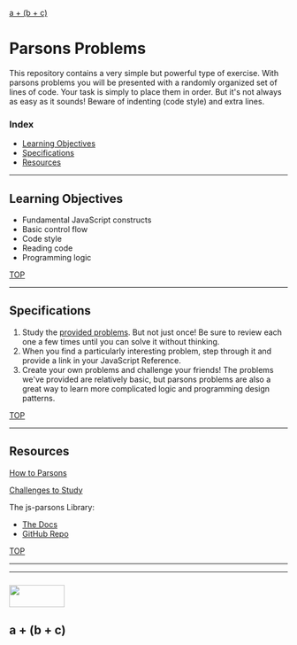 [a + (b + c)](#a-\+-\(b-\+-c\))

# Parsons Problems

This repository contains a very simple but powerful type of exercise.  With parsons problems you will be presented with a randomly organized set of lines of code.  Your task is simply to place them in order.  But it's not always as easy as it sounds!  Beware of indenting (code style) and extra lines.

### Index
* [Learning Objectives](#learning-objectives)
* [Specifications](#specifications)
* [Resources](#resources)

---

## Learning Objectives

* Fundamental JavaScript constructs
* Basic control flow
* Code style
* Reading code
* Programming logic

[TOP](#index)

---

## Specifications

1. Study the [provided problems](https://jankelearning.github.io/parsons).  But not just once!  Be sure to review each one a few times until you can solve it without thinking.
2. When you find a particularly interesting problem, step through it and provide a link in your JavaScript Reference.
3. Create your own problems and challenge your friends!  The problems we've provided are relatively basic, but parsons problems are also a great way to learn more complicated logic and programming design patterns. 


[TOP](#index)

---

## Resources

[How to Parsons](./how-to-parsons.md)

[Challenges to Study](https://jankelearning.github.io/parsons)

The js-parsons Library:
* [The Docs](https://js-parsons.github.io)
* [GitHub Repo](https://github.com/js-parsons/js-parsons)



[TOP](#index)

___
___
### <a href="http://elewa.education/blog" target="_blank"><img src="https://user-images.githubusercontent.com/18554853/34921062-506450ae-f97d-11e7-875f-6feeb26ad72d.png" width="100" height="40"/></a>

## a + (b + c)
